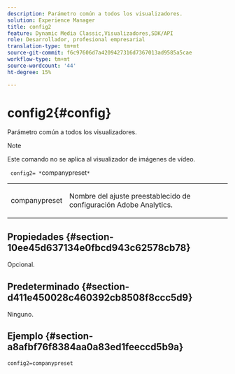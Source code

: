 ```yaml
---
description: Parámetro común a todos los visualizadores.
solution: Experience Manager
title: config2
feature: Dynamic Media Classic,Visualizadores,SDK/API
role: Desarrollador, profesional empresarial
translation-type: tm+mt
source-git-commit: f6c97606d7a4209427316d7367013ad9585a5cae
workflow-type: tm+mt
source-wordcount: '44'
ht-degree: 15%

---
```



# config2{#config}

Parámetro común a todos los visualizadores.

>[!NOTE]
>
>Este comando no se aplica al visualizador de imágenes de vídeo.

` config2= *`companypreset`*`

<table id="table_9B98C97485DD4DEB8A6ECBCE8DF6B886"> 
 <tbody> 
  <tr> 
   <td colname="col1"> <p> <span class="codeph"> <span class="varname"> companypreset</span> </span> </p> </td> 
   <td colname="col2"> <p> Nombre del ajuste preestablecido de configuración <span class="keyword"> Adobe Analytics</span>. </p> </td> 
  </tr> 
 </tbody> 
</table>

## Propiedades {#section-10ee45d637134e0fbcd943c62578cb78}

Opcional.

## Predeterminado {#section-d411e450028c460392cb8508f8ccc5d9}

Ninguno.

## Ejemplo {#section-a8afbf76f8384aa0a83ed1feeccd5b9a}

```
config2=companypreset
```

